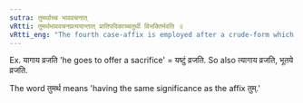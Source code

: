 ```yaml
---
sutra: तुमर्थाच्च भाववचनात्
vRtti: तुमर्थभाववचनप्रत्ययान्तात् प्रातिपदिकाच्चतुर्थी विभक्तिर्भवति ॥
vRtti_eng: "The fourth case-affix is employed after a crude-form which ends in an affix denoting 'condition' (abstract noun, (III. 3. 11)) and having the force of the affix _tum_ (or Infinitive of purpose)."
---
```

Ex. यागाय व्रजति 'he goes to offer a sacrifice' = यष्टुं व्रजति. So also त्यागाय व्रजति, भूतये व्रजति.

The word तुमर्थ means 'having the same significance as the affix तुम्.'
